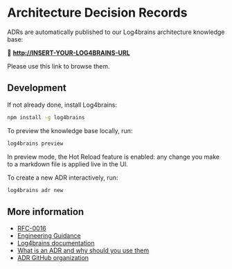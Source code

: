 # Architecture Decision Records

ADRs are automatically published to our Log4brains architecture knowledge base:

🔗 **<http://INSERT-YOUR-LOG4BRAINS-URL>**

Please use this link to browse them.

## Development

If not already done, install Log4brains:

```bash
npm install -g log4brains
```

To preview the knowledge base locally, run:

```bash
log4brains preview
```

In preview mode, the Hot Reload feature is enabled: any change you make to a markdown file is applied live in the UI.

To create a new ADR interactively, run:

```bash
log4brains adr new
```

## More information

- [RFC-0016](https://input-output.atlassian.net/wiki/spaces/ATB/pages/3580559403/RFC+0016+-+Use+Architectural+Design+Records)
- [Engineering Guidance](https://input-output.atlassian.net/wiki/spaces/AV2/pages/3599237263/Architectural+Decision+Records+ADRs)
- [Log4brains documentation](https://github.com/thomvaill/log4brains/tree/master#readme)
- [What is an ADR and why should you use them](https://github.com/thomvaill/log4brains/tree/master#-what-is-an-adr-and-why-should-you-use-them)
- [ADR GitHub organization](https://adr.github.io/)